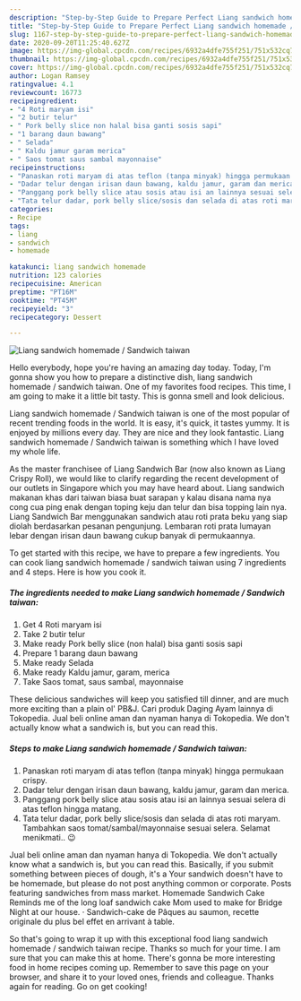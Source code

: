 ```yaml
---
description: "Step-by-Step Guide to Prepare Perfect Liang sandwich homemade / Sandwich taiwan"
title: "Step-by-Step Guide to Prepare Perfect Liang sandwich homemade / Sandwich taiwan"
slug: 1167-step-by-step-guide-to-prepare-perfect-liang-sandwich-homemade-sandwich-taiwan
date: 2020-09-20T11:25:40.627Z
image: https://img-global.cpcdn.com/recipes/6932a4dfe755f251/751x532cq70/liang-sandwich-homemade-sandwich-taiwan-foto-resep-utama.jpg
thumbnail: https://img-global.cpcdn.com/recipes/6932a4dfe755f251/751x532cq70/liang-sandwich-homemade-sandwich-taiwan-foto-resep-utama.jpg
cover: https://img-global.cpcdn.com/recipes/6932a4dfe755f251/751x532cq70/liang-sandwich-homemade-sandwich-taiwan-foto-resep-utama.jpg
author: Logan Ramsey
ratingvalue: 4.1
reviewcount: 16773
recipeingredient:
- "4 Roti maryam isi"
- "2 butir telur"
- " Pork belly slice non halal bisa ganti sosis sapi"
- "1 barang daun bawang"
- " Selada"
- " Kaldu jamur garam merica"
- " Saos tomat saus sambal mayonnaise"
recipeinstructions:
- "Panaskan roti maryam di atas teflon (tanpa minyak) hingga permukaan crispy."
- "Dadar telur dengan irisan daun bawang, kaldu jamur, garam dan merica."
- "Panggang pork belly slice atau sosis atau isi an lainnya sesuai selera di atas teflon hingga matang."
- "Tata telur dadar, pork belly slice/sosis dan selada di atas roti maryam. Tambahkan saos tomat/sambal/mayonnaise sesuai selera. Selamat menikmati.. 😉"
categories:
- Recipe
tags:
- liang
- sandwich
- homemade

katakunci: liang sandwich homemade 
nutrition: 123 calories
recipecuisine: American
preptime: "PT16M"
cooktime: "PT45M"
recipeyield: "3"
recipecategory: Dessert

---
```



![Liang sandwich homemade / Sandwich taiwan](https://img-global.cpcdn.com/recipes/6932a4dfe755f251/751x532cq70/liang-sandwich-homemade-sandwich-taiwan-foto-resep-utama.jpg)

Hello everybody, hope you're having an amazing day today. Today, I'm gonna show you how to prepare a distinctive dish, liang sandwich homemade / sandwich taiwan. One of my favorites food recipes. This time, I am going to make it a little bit tasty. This is gonna smell and look delicious.

Liang sandwich homemade / Sandwich taiwan is one of the most popular of recent trending foods in the world. It is easy, it's quick, it tastes yummy. It is enjoyed by millions every day. They are nice and they look fantastic. Liang sandwich homemade / Sandwich taiwan is something which I have loved my whole life.

As the master franchisee of Liang Sandwich Bar (now also known as Liang Crispy Roll), we would like to clarify regarding the recent development of our outlets in Singapore which you may have heard about. Liang sandwich makanan khas dari taiwan biasa buat sarapan y kalau disana nama nya cong cua ping enak dengan toping keju dan telur dan bisa topping lain nya. Liang Sandwich Bar menggunakan sandwich atau roti prata beku yang siap diolah berdasarkan pesanan pengunjung. Lembaran roti prata lumayan lebar dengan irisan daun bawang cukup banyak di permukaannya.


To get started with this recipe, we have to prepare a few ingredients. You can cook liang sandwich homemade / sandwich taiwan using 7 ingredients and 4 steps. Here is how you cook it.

<!--inarticleads1-->

##### The ingredients needed to make Liang sandwich homemade / Sandwich taiwan:

1. Get 4 Roti maryam isi
1. Take 2 butir telur
1. Make ready  Pork belly slice (non halal) bisa ganti sosis sapi
1. Prepare 1 barang daun bawang
1. Make ready  Selada
1. Make ready  Kaldu jamur, garam, merica
1. Take  Saos tomat, saus sambal, mayonnaise


These delicious sandwiches will keep you satisfied till dinner, and are much more exciting than a plain ol&#39; PB&amp;J. Cari produk Daging Ayam lainnya di Tokopedia. Jual beli online aman dan nyaman hanya di Tokopedia. We don&#39;t actually know what a sandwich is, but you can read this. 

<!--inarticleads2-->

##### Steps to make Liang sandwich homemade / Sandwich taiwan:

1. Panaskan roti maryam di atas teflon (tanpa minyak) hingga permukaan crispy.
1. Dadar telur dengan irisan daun bawang, kaldu jamur, garam dan merica.
1. Panggang pork belly slice atau sosis atau isi an lainnya sesuai selera di atas teflon hingga matang.
1. Tata telur dadar, pork belly slice/sosis dan selada di atas roti maryam. Tambahkan saos tomat/sambal/mayonnaise sesuai selera. Selamat menikmati.. 😉


Jual beli online aman dan nyaman hanya di Tokopedia. We don&#39;t actually know what a sandwich is, but you can read this. Basically, if you submit something between pieces of dough, it&#39;s a Your sandwich doesn&#39;t have to be homemade, but please do not post anything common or corporate. Posts featuring sandwiches from mass market. Homemade Sandwich Cake Reminds me of the long loaf sandwich cake Mom used to make for Bridge Night at our house. · Sandwich-cake de Pâques au saumon, recette originale du plus bel effet en arrivant à table. 

So that's going to wrap it up with this exceptional food liang sandwich homemade / sandwich taiwan recipe. Thanks so much for your time. I am sure that you can make this at home. There's gonna be more interesting food in home recipes coming up. Remember to save this page on your browser, and share it to your loved ones, friends and colleague. Thanks again for reading. Go on get cooking!

